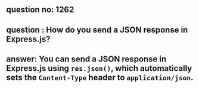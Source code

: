 
      
## question no: 1262

## question : How do you send a JSON response in Express.js?

## answer: You can send a JSON response in Express.js using `res.json()`, which automatically sets the `Content-Type` header to `application/json`.
      